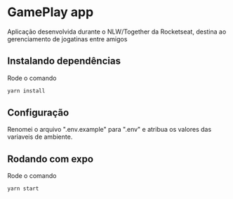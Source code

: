 # GamePlay app

Aplicação desenvolvida durante o NLW/Together da Rocketseat, destina ao gerenciamento de jogatinas entre amigos

## Instalando dependências
Rode o comando
```bash
yarn install
```
## Configuração

Renomei o arquivo ".env.example" para ".env" e atribua os valores das variaveis de ambiente.

## Rodando com expo
Rode o comando
```bash
yarn start
```
